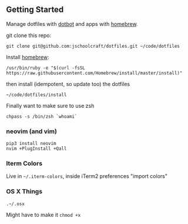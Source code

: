 ## Getting Started

Manage dotfiles with [dotbot](https://github.com/anishathalye/dotbot) and apps with [homebrew](https://brew.sh/).

git clone this repo:

	git clone git@github.com:jschoolcraft/dotfiles.git ~/code/dotfiles

Install [homebrew](https://brew.sh):

    /usr/bin/ruby -e "$(curl -fsSL https://raw.githubusercontent.com/Homebrew/install/master/install)"

then install (idempotent, so update too) the dotfiles

	~/code/dotfiles/install

Finally want to make sure to use zsh

	chpass -s /bin/zsh `whoami`

### neovim (and vim)

    pip3 install neovim
    nvim +PlugInstall +Qall

### Iterm Colors

Live in `~/.iterm-colors`, inside iTerm2 preferences "import colors"

### OS X Things

    .~/.osx

Might have to make it `chmod +x`

